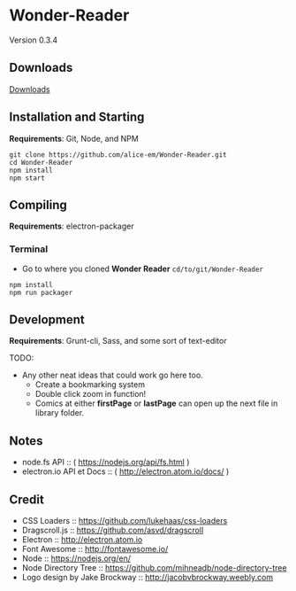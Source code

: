 # Wonder-Reader

Version 0.3.4

## Downloads

[Downloads](http://alice-em.github.io/Wonder-Reader/)

## Installation and Starting
__Requirements__: Git, Node, and NPM

```shell
git clone https://github.com/alice-em/Wonder-Reader.git
cd Wonder-Reader
npm install
npm start
```

## Compiling
__Requirements__: electron-packager

### Terminal
* Go to where you cloned __Wonder Reader__ `cd/to/git/Wonder-Reader`

````
npm install
npm run packager
````

## Development
__Requirements__: Grunt-cli, Sass, and some sort of text-editor

TODO:
* Any other neat ideas that could work go here too.
	* Create a bookmarking system
	* Double click zoom in function!
  * Comics at either __firstPage__ or __lastPage__ can open up the next file in library folder.

## Notes
* node.fs API :: ( https://nodejs.org/api/fs.html )
* electron.io API et Docs :: ( http://electron.atom.io/docs/ )

## Credit

* CSS Loaders :: https://github.com/lukehaas/css-loaders
* Dragscroll.js :: https://github.com/asvd/dragscroll
* Electron :: http://electron.atom.io
* Font Awesome :: http://fontawesome.io/
* Node :: https://nodejs.org/en/
* Node Directory Tree :: https://github.com/mihneadb/node-directory-tree
* Logo design by Jake Brockway :: http://jacobvbrockway.weebly.com
